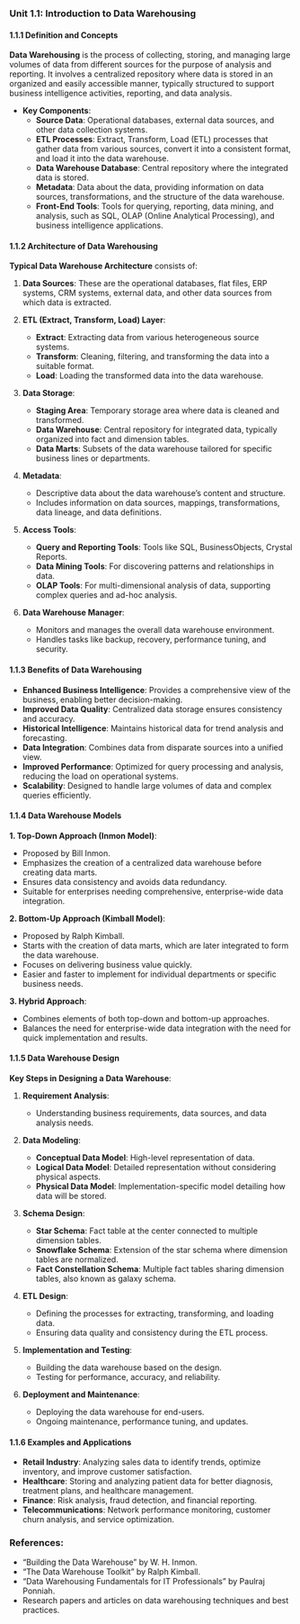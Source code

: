 ### Unit 1.1: Introduction to Data Warehousing

#### 1.1.1 Definition and Concepts

**Data Warehousing** is the process of collecting, storing, and managing large volumes of data from different sources for the purpose of analysis and reporting. It involves a centralized repository where data is stored in an organized and easily accessible manner, typically structured to support business intelligence activities, reporting, and data analysis.

- **Key Components**:
  - **Source Data**: Operational databases, external data sources, and other data collection systems.
  - **ETL Processes**: Extract, Transform, Load (ETL) processes that gather data from various sources, convert it into a consistent format, and load it into the data warehouse.
  - **Data Warehouse Database**: Central repository where the integrated data is stored.
  - **Metadata**: Data about the data, providing information on data sources, transformations, and the structure of the data warehouse.
  - **Front-End Tools**: Tools for querying, reporting, data mining, and analysis, such as SQL, OLAP (Online Analytical Processing), and business intelligence applications.

#### 1.1.2 Architecture of Data Warehousing

**Typical Data Warehouse Architecture** consists of:

1. **Data Sources**: These are the operational databases, flat files, ERP systems, CRM systems, external data, and other data sources from which data is extracted.
   
2. **ETL (Extract, Transform, Load) Layer**:
   - **Extract**: Extracting data from various heterogeneous source systems.
   - **Transform**: Cleaning, filtering, and transforming the data into a suitable format.
   - **Load**: Loading the transformed data into the data warehouse.
   
3. **Data Storage**:
   - **Staging Area**: Temporary storage area where data is cleaned and transformed.
   - **Data Warehouse**: Central repository for integrated data, typically organized into fact and dimension tables.
   - **Data Marts**: Subsets of the data warehouse tailored for specific business lines or departments.

4. **Metadata**:
   - Descriptive data about the data warehouse’s content and structure.
   - Includes information on data sources, mappings, transformations, data lineage, and data definitions.

5. **Access Tools**:
   - **Query and Reporting Tools**: Tools like SQL, BusinessObjects, Crystal Reports.
   - **Data Mining Tools**: For discovering patterns and relationships in data.
   - **OLAP Tools**: For multi-dimensional analysis of data, supporting complex queries and ad-hoc analysis.

6. **Data Warehouse Manager**:
   - Monitors and manages the overall data warehouse environment.
   - Handles tasks like backup, recovery, performance tuning, and security.

#### 1.1.3 Benefits of Data Warehousing

- **Enhanced Business Intelligence**: Provides a comprehensive view of the business, enabling better decision-making.
- **Improved Data Quality**: Centralized data storage ensures consistency and accuracy.
- **Historical Intelligence**: Maintains historical data for trend analysis and forecasting.
- **Data Integration**: Combines data from disparate sources into a unified view.
- **Improved Performance**: Optimized for query processing and analysis, reducing the load on operational systems.
- **Scalability**: Designed to handle large volumes of data and complex queries efficiently.

#### 1.1.4 Data Warehouse Models

**1. Top-Down Approach (Inmon Model)**:
- Proposed by Bill Inmon.
- Emphasizes the creation of a centralized data warehouse before creating data marts.
- Ensures data consistency and avoids data redundancy.
- Suitable for enterprises needing comprehensive, enterprise-wide data integration.

**2. Bottom-Up Approach (Kimball Model)**:
- Proposed by Ralph Kimball.
- Starts with the creation of data marts, which are later integrated to form the data warehouse.
- Focuses on delivering business value quickly.
- Easier and faster to implement for individual departments or specific business needs.

**3. Hybrid Approach**:
- Combines elements of both top-down and bottom-up approaches.
- Balances the need for enterprise-wide data integration with the need for quick implementation and results.

#### 1.1.5 Data Warehouse Design

**Key Steps in Designing a Data Warehouse**:

1. **Requirement Analysis**:
   - Understanding business requirements, data sources, and data analysis needs.

2. **Data Modeling**:
   - **Conceptual Data Model**: High-level representation of data.
   - **Logical Data Model**: Detailed representation without considering physical aspects.
   - **Physical Data Model**: Implementation-specific model detailing how data will be stored.

3. **Schema Design**:
   - **Star Schema**: Fact table at the center connected to multiple dimension tables.
   - **Snowflake Schema**: Extension of the star schema where dimension tables are normalized.
   - **Fact Constellation Schema**: Multiple fact tables sharing dimension tables, also known as galaxy schema.

4. **ETL Design**:
   - Defining the processes for extracting, transforming, and loading data.
   - Ensuring data quality and consistency during the ETL process.

5. **Implementation and Testing**:
   - Building the data warehouse based on the design.
   - Testing for performance, accuracy, and reliability.

6. **Deployment and Maintenance**:
   - Deploying the data warehouse for end-users.
   - Ongoing maintenance, performance tuning, and updates.

#### 1.1.6 Examples and Applications

- **Retail Industry**: Analyzing sales data to identify trends, optimize inventory, and improve customer satisfaction.
- **Healthcare**: Storing and analyzing patient data for better diagnosis, treatment plans, and healthcare management.
- **Finance**: Risk analysis, fraud detection, and financial reporting.
- **Telecommunications**: Network performance monitoring, customer churn analysis, and service optimization.

### References:
- “Building the Data Warehouse” by W. H. Inmon.
- “The Data Warehouse Toolkit” by Ralph Kimball.
- “Data Warehousing Fundamentals for IT Professionals” by Paulraj Ponniah.
- Research papers and articles on data warehousing techniques and best practices.
